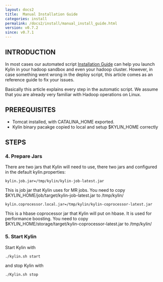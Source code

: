 ```yaml
---
layout: docs2
title:  Manual Installation Guide
categories: install
permalink: /docs2/install/manual_install_guide.html
version: v0.7.2
since: v0.7.1
---
```


## INTRODUCTION

In most cases our automated script [Installation Guide](index.html) can help you launch Kylin in your hadoop sandbox and even your hadoop cluster. However, in case something went wrong in the deploy script, this article comes as an reference guide to fix your issues.

Basically this article explains every step in the automatic script. We assume that you are already very familiar with Hadoop operations on Linux. 

## PREREQUISITES
* Tomcat installed, with CATALINA_HOME exported. 
* Kylin binary pacakge copied to local and setup $KYLIN_HOME correctly

## STEPS

### 4. Prepare Jars

There are two jars that Kylin will need to use, there two jars and configured in the default kylin.properties:

```
kylin.job.jar=/tmp/kylin/kylin-job-latest.jar

```

This is job jar that Kylin uses for MR jobs. You need to copy $KYLIN_HOME/job/target/kylin-job-latest.jar to /tmp/kylin/

```
kylin.coprocessor.local.jar=/tmp/kylin/kylin-coprocessor-latest.jar

```

This is a hbase coprocessor jar that Kylin will put on hbase. It is used for performance boosting. You need to copy $KYLIN_HOME/storage/target/kylin-coprocessor-latest.jar to /tmp/kylin/

### 5. Start Kylin

Start Kylin with

`./kylin.sh start`

and stop Kylin with

`./Kylin.sh stop`
